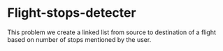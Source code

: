 # Flight-stops-detecter
This problem we create a linked list from source to destination of a flight based on number of stops mentioned by the user.
